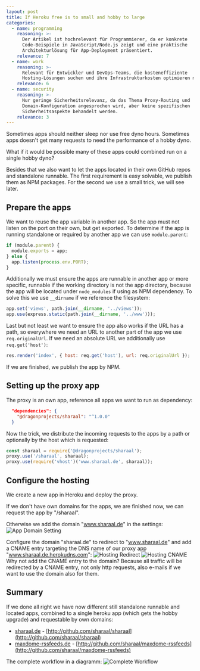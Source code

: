 ```yaml
---
layout: post
title: If Heroku free is to small and hobby to large
categories:
  - name: programming
    reasoning: >-
      Der Artikel ist hochrelevant für Programmierer, da er konkrete
      Code-Beispiele in JavaScript/Node.js zeigt und eine praktische
      Architekturlösung für App-Deployment präsentiert.
    relevance: 7
  - name: work
    reasoning: >-
      Relevant für Entwickler und DevOps-Teams, die kosteneffiziente
      Hosting-Lösungen suchen und ihre Infrastrukturkosten optimieren möchten.
    relevance: 6
  - name: security
    reasoning: >-
      Nur geringe Sicherheitsrelevanz, da das Thema Proxy-Routing und
      Domain-Konfiguration angesprochen wird, aber keine spezifischen
      Sicherheitsaspekte behandelt werden.
    relevance: 3
---
```


Sometimes apps should neither sleep nor use free dyno hours. Sometimes apps doesn't get many requests to need the performance of a hobby dyno.

<!--more-->

What if it would be possible many of these apps could combined run on a single hobby dyno?

Besides that we also want to let the apps located in their own GitHub repos and standalone runnable. The first requirement is easy solvable, we publish them as NPM packages. For the second we use a small trick, we will see later.

## Prepare the apps

We want to reuse the app variable in another app. So the app must not listen on the port on their own, but get exported. To determine if the app is running standalone or required by another app we can use `module.parent`:

```javascript
if (module.parent) {
  module.exports = app;
} else {
  app.listen(process.env.PORT);
}
```

Additionally we must ensure the apps are runnable in another app or more specific, runnable if the working directory is not the app directory, because the app will be located under `node_modules` if using as NPM dependency. To solve this we use `__dirname` if we reference the filesystem:

```javascript
app.set('views', path.join(__dirname, '../views'));
app.use(express.static(path.join(__dirname, '../www')));
```

Last but not least we want to ensure the app also works if the URL has a path, so everywhere we need an URL to another part of the app we use `req.originalUrl`. If we need an absolute URL we additionally use `req.get('host')`:
```javascript
res.render('index', { host: req.get('host'), url: req.originalUrl });
```

If we are finished, we publish the app by NPM.

## Setting up the proxy app

The proxy is an own app, reference all apps we want to run as dependency:

```json
  "dependencies": {
    "@dragonprojects/sharaal": "^1.0.0"
  }
```

Now the trick, we distribute the incoming requests to the apps by a path or optionally by the host which is requested:

```javascript
const sharaal = require('@dragonprojects/sharaal');
proxy.use('/sharaal', sharaal);
proxy.use(require('vhost')('www.sharaal.de', sharaal));
```

## Configure the hosting

We create a new app in Heroku and deploy the proxy.

If we don't have own domains for the apps, we are finished now, we can request the app by "/sharaal".

Otherwise we add the domain "www.sharaal.de" in the settings:
![App Domain Setting](/assets/2017-5-23-if-heroku-free-is-to-small-and-hobby-to-large/images/app-domain-setting.png)

Configure the domain "sharaal.de" to redirect to "www.sharaal.de" and add a CNAME entry targeting the DNS name of our proxy app "www.sharaal.de.herokudns.com":
![Hosting Redirect](/assets/2017-5-23-if-heroku-free-is-to-small-and-hobby-to-large/images/hosting-redirect.png)
![Hosting CNAME](/assets/2017-5-23-if-heroku-free-is-to-small-and-hobby-to-large/images/hosting-cname.png)
Why not add the CNAME entry to the domain? Because all traffic will be redirected by a CNAME entry, not only http requests, also e-mails if we want to use the domain also for them.

## Summary

If we done all right we have now different still standalone runnable and located apps, combined to a single heroku app (which gets the hobby upgrade) and requestable by own domains:

* [sharaal.de](http://sharaal.de) - [http://github.com/sharaal/sharaal](http://github.com/sharaal/sharaal)
* [maxdome-rssfeeds.de](http://maxdome-rssfeeds.de) - [http://github.com/sharaal/maxdome-rssfeeds](http://github.com/sharaal/maxdome-rssfeeds)

The complete workflow in a diagramm:
![Complete Workflow](/assets/2017-05-23-if-heroku-free-is-to-small-and-hobby-to-large/images/complete-workflow.png)
